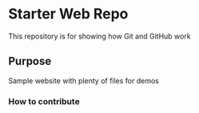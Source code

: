 # Starter Web Repo

This repository is for showing how Git and GitHub work

## Purpose

Sample website with plenty of files for demos

### How to contribute 